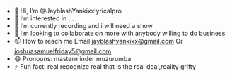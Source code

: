 - 👋 Hi, I’m @JayblashYankixxlyricalpro
- 👀 I’m interested in ...
- 🌱 I’m currently recording and i will need a show 
- 💞️ I’m looking to collaborate on more with anybody willing to do business
- 📫 How to reach me Email jayblashyankixx@gmail.com Or joshuasamuelfriday5@gmail.com
- 😄 Pronouns: masterminder muzurumba 
- ⚡ Fun fact: real recognize real that is the real deal,reality grifty

<!---
JayblashYankixxlyricalpro/JayblashYankixxlyricalpro is a ✨ special ✨ repository because its `README.md` (this file) appears on your GitHub profile.
You can click the Preview link to take a look at your changes.
--->
